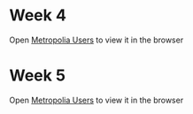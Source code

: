 # Week 4

Open [Metropolia Users](http://users.metropolia.fi/~mikkomav/Week4) to view it in the browser

# Week 5

Open [Metropolia Users](http://users.metropolia.fi/~mikkomav/Week5) to view it in the browser
